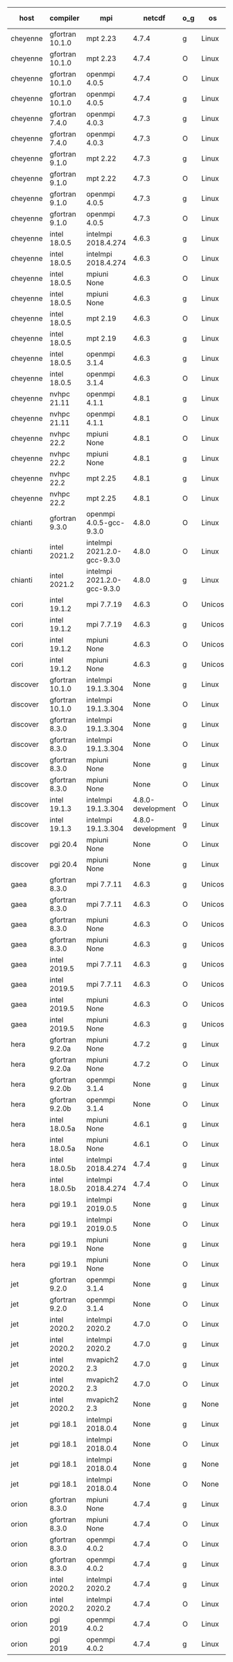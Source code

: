 

| host     | compiler                              | mpi                      | netcdf        | o_g        | os       | build       | u_pass          | u_fail          | s_pass            | s_fail            | e_pass             | e_fail             | nuopc_pass       | nuopc_fail       | artifacts link          |
|----------|---------------------------------------|--------------------------|---------------|------------|----------|-------------|-----------------|-----------------|-------------------|-------------------|--------------------|--------------------|------------------|------------------|-------------------------|
| cheyenne | gfortran 10.1.0 | mpt 2.23  | 4.7.4  | g | Linux | PASS | 13872 | 0 | 49 | 0 | 80 | 0 | 52 | 0 | <a href="https://github.com/esmf-org/esmf-test-artifacts/tree/2f04a0d060c6fc507cf1dfc5ef0c7807334c753f/develop/gfortran/10.1.0/g/mpt/2.23" target="_blank">2f04a0d</a> | 
| cheyenne | gfortran 10.1.0 | mpt 2.23  | 4.7.4  | O | Linux | PASS | 13872 | 0 | 49 | 0 | 80 | 0 | 52 | 0 | <a href="https://github.com/esmf-org/esmf-test-artifacts/tree/e147e64bb10a16bb7ab688efc6fbefe6fc4d0b8e/develop/gfortran/10.1.0/O/mpt/2.23" target="_blank">e147e64</a> | 
| cheyenne | gfortran 10.1.0 | openmpi 4.0.5  | 4.7.4  | O | Linux | PASS | 13872 | 0 | 49 | 0 | 80 | 0 | 52 | 0 | <a href="https://github.com/esmf-org/esmf-test-artifacts/tree/eea711d20c1d6c9bf346f3f078ff08285214f6df/develop/gfortran/10.1.0/O/openmpi/4.0.5" target="_blank">eea711d</a> | 
| cheyenne | gfortran 10.1.0 | openmpi 4.0.5  | 4.7.4  | g | Linux | PASS | 13872 | 0 | 49 | 0 | 80 | 0 | 51 | 1 | <a href="https://github.com/esmf-org/esmf-test-artifacts/tree/2fff1c6f7459f52d719ad0049ec83c04605a03ad/develop/gfortran/10.1.0/g/openmpi/4.0.5" target="_blank">2fff1c6</a> | 
| cheyenne | gfortran 7.4.0 | openmpi 4.0.3  | 4.7.3  | g | Linux | PASS | 13872 | 0 | 49 | 0 | 80 | 0 | 50 | 2 | <a href="https://github.com/esmf-org/esmf-test-artifacts/tree/9c01f8e18b3c536c6ffd730d2c42a496cf303bb7/develop/gfortran/7.4.0/g/openmpi/4.0.3" target="_blank">9c01f8e</a> | 
| cheyenne | gfortran 7.4.0 | openmpi 4.0.3  | 4.7.3  | O | Linux | PASS | None | None | None | None | None | None | None | None | <a href="https://github.com/esmf-org/esmf-test-artifacts/tree/bb6ab7a4b9cd01199a59deda5ac68aef7bad0c66/develop/gfortran/7.4.0/O/openmpi/4.0.3" target="_blank">bb6ab7a</a> | 
| cheyenne | gfortran 9.1.0 | mpt 2.22  | 4.7.3  | g | Linux | PASS | 13872 | 0 | 49 | 0 | 80 | 0 | 50 | 2 | <a href="https://github.com/esmf-org/esmf-test-artifacts/tree/2e264026f776063e5e32a6477fabaa820b1ae277/develop/gfortran/9.1.0/g/mpt/2.22" target="_blank">2e26402</a> | 
| cheyenne | gfortran 9.1.0 | mpt 2.22  | 4.7.3  | O | Linux | PASS | 13872 | 0 | 49 | 0 | 80 | 0 | 50 | 2 | <a href="https://github.com/esmf-org/esmf-test-artifacts/tree/9b03791c8c7ff3e3b906832da5a1e1b630a7875c/develop/gfortran/9.1.0/O/mpt/2.22" target="_blank">9b03791</a> | 
| cheyenne | gfortran 9.1.0 | openmpi 4.0.5  | 4.7.3  | g | Linux | PASS | 13872 | 0 | 49 | 0 | 80 | 0 | 50 | 2 | <a href="https://github.com/esmf-org/esmf-test-artifacts/tree/2728e8a7bb706192613c84b611d09712b09faa2d/develop/gfortran/9.1.0/g/openmpi/4.0.5" target="_blank">2728e8a</a> | 
| cheyenne | gfortran 9.1.0 | openmpi 4.0.5  | 4.7.3  | O | Linux | PASS | 13872 | 0 | 49 | 0 | 80 | 0 | 50 | 2 | <a href="https://github.com/esmf-org/esmf-test-artifacts/tree/a9cc1ca765239d099876492a8416572986fb5f42/develop/gfortran/9.1.0/O/openmpi/4.0.5" target="_blank">a9cc1ca</a> | 
| cheyenne | intel 18.0.5 | intelmpi 2018.4.274  | 4.6.3  | g | Linux | PASS | 13872 | 0 | 49 | 0 | 80 | 0 | 52 | 0 | <a href="https://github.com/esmf-org/esmf-test-artifacts/tree/6f3c4208ab4e40c74dbd6043d78f893379b5521a/develop/intel/18.0.5/g/intelmpi/2018.4.274" target="_blank">6f3c420</a> | 
| cheyenne | intel 18.0.5 | intelmpi 2018.4.274  | 4.6.3  | O | Linux | PASS | 13872 | 0 | 49 | 0 | 80 | 0 | 52 | 0 | <a href="https://github.com/esmf-org/esmf-test-artifacts/tree/b54378ddc3869a3e7c878e8342dfb3c3717cfdda/develop/intel/18.0.5/O/intelmpi/2018.4.274" target="_blank">b54378d</a> | 
| cheyenne | intel 18.0.5 | mpiuni None  | 4.6.3  | O | Linux | PASS | 12316 | 0 | 8 | 0 | 43 | 0 | None | None | <a href="https://github.com/esmf-org/esmf-test-artifacts/tree/eca3250bc2c230b6d485e63533940f406ebbd21e/develop/intel/18.0.5/O/mpiuni/None" target="_blank">eca3250</a> | 
| cheyenne | intel 18.0.5 | mpiuni None  | 4.6.3  | g | Linux | PASS | 12316 | 0 | 8 | 0 | 43 | 0 | None | None | <a href="https://github.com/esmf-org/esmf-test-artifacts/tree/3a588606ecd7e61782098e8f9596bae349b7f255/develop/intel/18.0.5/g/mpiuni/None" target="_blank">3a58860</a> | 
| cheyenne | intel 18.0.5 | mpt 2.19  | 4.6.3  | O | Linux | PASS | 13872 | 0 | 49 | 0 | 80 | 0 | 52 | 0 | <a href="https://github.com/esmf-org/esmf-test-artifacts/tree/22268530b6f620169b5dcd2bddc360c3d7046c91/develop/intel/18.0.5/O/mpt/2.19" target="_blank">2226853</a> | 
| cheyenne | intel 18.0.5 | mpt 2.19  | 4.6.3  | g | Linux | PASS | 13872 | 0 | 49 | 0 | 80 | 0 | 52 | 0 | <a href="https://github.com/esmf-org/esmf-test-artifacts/tree/b55f98b92e6836f6c2321819184fe27b9d099f8b/develop/intel/18.0.5/g/mpt/2.19" target="_blank">b55f98b</a> | 
| cheyenne | intel 18.0.5 | openmpi 3.1.4  | 4.6.3  | g | Linux | PASS | 13872 | 0 | 49 | 0 | 80 | 0 | 52 | 0 | <a href="https://github.com/esmf-org/esmf-test-artifacts/tree/7ac1c96e5025bc744b230adae9a1376b0fd45334/develop/intel/18.0.5/g/openmpi/3.1.4" target="_blank">7ac1c96</a> | 
| cheyenne | intel 18.0.5 | openmpi 3.1.4  | 4.6.3  | O | Linux | PASS | 13872 | 0 | 49 | 0 | 80 | 0 | 52 | 0 | <a href="https://github.com/esmf-org/esmf-test-artifacts/tree/2f80a836397591a1f4d85c015c70d1412010c231/develop/intel/18.0.5/O/openmpi/3.1.4" target="_blank">2f80a83</a> | 
| cheyenne | nvhpc 21.11 | openmpi 4.1.1  | 4.8.1  | g | Linux | PASS | 12977 | 895 | 35 | 14 | 66 | 14 | 10 | 42 | <a href="https://github.com/esmf-org/esmf-test-artifacts/tree/a21bed75e34ce47a5ffbc249d089f9c578012c31/develop/nvhpc/21.11/g/openmpi/4.1.1" target="_blank">a21bed7</a> | 
| cheyenne | nvhpc 21.11 | openmpi 4.1.1  | 4.8.1  | O | Linux | PASS | 13867 | 5 | 49 | 0 | 80 | 0 | 45 | 7 | <a href="https://github.com/esmf-org/esmf-test-artifacts/tree/8c0dfb69e2376d005b3028caa3c5576c15b7b9f3/develop/nvhpc/21.11/O/openmpi/4.1.1" target="_blank">8c0dfb6</a> | 
| cheyenne | nvhpc 22.2 | mpiuni None  | 4.8.1  | O | Linux | PASS | 12314 | 2 | 8 | 0 | 43 | 0 | None | None | <a href="https://github.com/esmf-org/esmf-test-artifacts/tree/a8fe9fd1813dde92dd924357224dc81a853407c6/develop/nvhpc/22.2/O/mpiuni/None" target="_blank">a8fe9fd</a> | 
| cheyenne | nvhpc 22.2 | mpiuni None  | 4.8.1  | g | Linux | PASS | 11679 | 637 | 4 | 4 | 40 | 3 | None | None | <a href="https://github.com/esmf-org/esmf-test-artifacts/tree/b24ab0cfaf347c253c3f664b477a59268f4c670f/develop/nvhpc/22.2/g/mpiuni/None" target="_blank">b24ab0c</a> | 
| cheyenne | nvhpc 22.2 | mpt 2.25  | 4.8.1  | g | Linux | PASS | 12981 | 891 | 35 | 14 | 66 | 14 | 10 | 42 | <a href="https://github.com/esmf-org/esmf-test-artifacts/tree/2d86ceec6d3484cb9f55df080af4f347440c2565/develop/nvhpc/22.2/g/mpt/2.25" target="_blank">2d86cee</a> | 
| cheyenne | nvhpc 22.2 | mpt 2.25  | 4.8.1  | O | Linux | PASS | 13869 | 3 | 49 | 0 | 80 | 0 | 45 | 7 | <a href="https://github.com/esmf-org/esmf-test-artifacts/tree/eb2b6f004e3555ed5ac57ab2a75fdc099f46fda1/develop/nvhpc/22.2/O/mpt/2.25" target="_blank">eb2b6f0</a> | 
| chianti | gfortran 9.3.0 | openmpi 4.0.5-gcc-9.3.0  | 4.8.0  | O | Linux | PASS | None | None | None | None | None | None | None | None | <a href="https://github.com/esmf-org/esmf-test-artifacts/tree/47096cd0a99a35480428c61155938d5155131bba/develop/gfortran/9.3.0/O/openmpi/4.0.5-gcc-9.3.0" target="_blank">47096cd</a> | 
| chianti | intel 2021.2 | intelmpi 2021.2.0-gcc-9.3.0  | 4.8.0  | O | Linux | PASS | 13872 | 0 | 49 | 0 | 80 | 0 | 52 | 0 | <a href="https://github.com/esmf-org/esmf-test-artifacts/tree/dee23e99b641cb3d622f6483eba9c687beddaa41/develop/intel/2021.2/O/intelmpi/2021.2.0-gcc-9.3.0" target="_blank">dee23e9</a> | 
| chianti | intel 2021.2 | intelmpi 2021.2.0-gcc-9.3.0  | 4.8.0  | g | Linux | PASS | 13872 | 0 | 49 | 0 | 80 | 0 | 52 | 0 | <a href="https://github.com/esmf-org/esmf-test-artifacts/tree/b253c120bbe0ebc255440f2796900e109667c666/develop/intel/2021.2/g/intelmpi/2021.2.0-gcc-9.3.0" target="_blank">b253c12</a> | 
| cori | intel 19.1.2 | mpi 7.7.19  | 4.6.3  | O | Unicos | PASS | None | None | None | None | None | None | None | None | <a href="https://github.com/esmf-org/esmf-test-artifacts/tree/c99ddd01dec7879eda7788eed630a44db3494f73/develop/intel/19.1.2/O/mpi/7.7.19" target="_blank">c99ddd0</a> | 
| cori | intel 19.1.2 | mpi 7.7.19  | 4.6.3  | g | Unicos | PASS | None | None | None | None | None | None | None | None | <a href="https://github.com/esmf-org/esmf-test-artifacts/tree/693525c125c765ff8206ba20b945a3ed512af327/develop/intel/19.1.2/g/mpi/7.7.19" target="_blank">693525c</a> | 
| cori | intel 19.1.2 | mpiuni None  | 4.6.3  | O | Unicos | PASS | 12316 | 0 | 8 | 0 | 43 | 0 | None | None | <a href="https://github.com/esmf-org/esmf-test-artifacts/tree/725d6a45fb05937cfa6266e1b62035663ea2bea4/develop/intel/19.1.2/O/mpiuni/None" target="_blank">725d6a4</a> | 
| cori | intel 19.1.2 | mpiuni None  | 4.6.3  | g | Unicos | PASS | 12316 | 0 | 8 | 0 | 43 | 0 | None | None | <a href="https://github.com/esmf-org/esmf-test-artifacts/tree/8c551a40aba1249d2808da507c5ddcd917e2e847/develop/intel/19.1.2/g/mpiuni/None" target="_blank">8c551a4</a> | 
| discover | gfortran 10.1.0 | intelmpi 19.1.3.304  | None  | g | Linux | PASS | 13855 | 17 | 49 | 0 | 80 | 0 | 52 | 0 | <a href="https://github.com/esmf-org/esmf-test-artifacts/tree/3da13bb9cf6c962e25f289181ba38817700f21b8/develop/gfortran/10.1.0/g/intelmpi/19.1.3.304" target="_blank">3da13bb</a> | 
| discover | gfortran 10.1.0 | intelmpi 19.1.3.304  | None  | O | Linux | PASS | 13855 | 17 | 49 | 0 | 80 | 0 | 52 | 0 | <a href="https://github.com/esmf-org/esmf-test-artifacts/tree/29ba0eac857638374130f38124f8c92738f61fab/develop/gfortran/10.1.0/O/intelmpi/19.1.3.304" target="_blank">29ba0ea</a> | 
| discover | gfortran 8.3.0 | intelmpi 19.1.3.304  | None  | g | Linux | PASS | 13855 | 17 | 49 | 0 | 80 | 0 | 52 | 0 | <a href="https://github.com/esmf-org/esmf-test-artifacts/tree/a208b9fd070149d35caff497dde3fc20ed815074/develop/gfortran/8.3.0/g/intelmpi/19.1.3.304" target="_blank">a208b9f</a> | 
| discover | gfortran 8.3.0 | intelmpi 19.1.3.304  | None  | O | Linux | PASS | 13855 | 17 | 49 | 0 | 80 | 0 | 52 | 0 | <a href="https://github.com/esmf-org/esmf-test-artifacts/tree/58ec90bdf24e07325a3cd9b04c2cdfe269cb54f6/develop/gfortran/8.3.0/O/intelmpi/19.1.3.304" target="_blank">58ec90b</a> | 
| discover | gfortran 8.3.0 | mpiuni None  | None  | g | Linux | PASS | 12314 | 2 | 8 | 0 | 43 | 0 | None | None | <a href="https://github.com/esmf-org/esmf-test-artifacts/tree/2b790d14f2222f947e424055876b86e2be9468f0/develop/gfortran/8.3.0/g/mpiuni/None" target="_blank">2b790d1</a> | 
| discover | gfortran 8.3.0 | mpiuni None  | None  | O | Linux | PASS | 12314 | 2 | 8 | 0 | 43 | 0 | None | None | <a href="https://github.com/esmf-org/esmf-test-artifacts/tree/8707b45b967aaf41f386ec0fa126776433d7cf59/develop/gfortran/8.3.0/O/mpiuni/None" target="_blank">8707b45</a> | 
| discover | intel 19.1.3 | intelmpi 19.1.3.304  | 4.8.0-development  | O | Linux | PASS | 13872 | 0 | 49 | 0 | 80 | 0 | 52 | 0 | <a href="https://github.com/esmf-org/esmf-test-artifacts/tree/9cd38d3672daf7f51e685342f988341e3b1ae043/develop/intel/19.1.3/O/intelmpi/19.1.3.304" target="_blank">9cd38d3</a> | 
| discover | intel 19.1.3 | intelmpi 19.1.3.304  | 4.8.0-development  | g | Linux | PASS | 13872 | 0 | 49 | 0 | 80 | 0 | 52 | 0 | <a href="https://github.com/esmf-org/esmf-test-artifacts/tree/6277449df06df2e789e267afc9081142094edcad/develop/intel/19.1.3/g/intelmpi/19.1.3.304" target="_blank">6277449</a> | 
| discover | pgi 20.4 | mpiuni None  | None  | O | Linux | PASS | 11683 | 633 | None | None | None | None | None | None | <a href="https://github.com/esmf-org/esmf-test-artifacts/tree/6e01156ddceb2a8de381a5672f5469845ab8b87e/develop/pgi/20.4/O/mpiuni/None" target="_blank">6e01156</a> | 
| discover | pgi 20.4 | mpiuni None  | None  | g | Linux | PASS | 11683 | 633 | None | None | None | None | None | None | <a href="https://github.com/esmf-org/esmf-test-artifacts/tree/159b77c3a341d52537208ef2654f3ec3d0827b01/develop/pgi/20.4/g/mpiuni/None" target="_blank">159b77c</a> | 
| gaea | gfortran 8.3.0 | mpi 7.7.11  | 4.6.3  | g | Unicos | PASS | 13871 | 1 | 49 | 0 | 80 | 0 | 47 | 5 | <a href="https://github.com/esmf-org/esmf-test-artifacts/tree/e02a14ba44eb81235a34f2ec49bd6639f36c2824/develop/gfortran/8.3.0/g/mpi/7.7.11" target="_blank">e02a14b</a> | 
| gaea | gfortran 8.3.0 | mpi 7.7.11  | 4.6.3  | O | Unicos | PASS | 13871 | 1 | 49 | 0 | 80 | 0 | 47 | 5 | <a href="https://github.com/esmf-org/esmf-test-artifacts/tree/3c9a7bd5362ac2e2ffe86ec565b891c6813f53e5/develop/gfortran/8.3.0/O/mpi/7.7.11" target="_blank">3c9a7bd</a> | 
| gaea | gfortran 8.3.0 | mpiuni None  | 4.6.3  | O | Unicos | PASS | 12316 | 0 | 8 | 0 | 43 | 0 | None | None | <a href="https://github.com/esmf-org/esmf-test-artifacts/tree/b9299b7e191945684037a51524a45c7a58893571/develop/gfortran/8.3.0/O/mpiuni/None" target="_blank">b9299b7</a> | 
| gaea | gfortran 8.3.0 | mpiuni None  | 4.6.3  | g | Unicos | PASS | 12316 | 0 | 8 | 0 | 43 | 0 | None | None | <a href="https://github.com/esmf-org/esmf-test-artifacts/tree/8eee26027cd5bc4ed45120a45637e1e35ed987eb/develop/gfortran/8.3.0/g/mpiuni/None" target="_blank">8eee260</a> | 
| gaea | intel 2019.5 | mpi 7.7.11  | 4.6.3  | g | Unicos | PASS | 13857 | 15 | 49 | 0 | 80 | 0 | 47 | 5 | <a href="https://github.com/esmf-org/esmf-test-artifacts/tree/a4377d86fba98979b3df409f96c622e79df4d72e/develop/intel/2019.5/g/mpi/7.7.11" target="_blank">a4377d8</a> | 
| gaea | intel 2019.5 | mpi 7.7.11  | 4.6.3  | O | Unicos | PASS | 13857 | 15 | 49 | 0 | 80 | 0 | 47 | 5 | <a href="https://github.com/esmf-org/esmf-test-artifacts/tree/bc93920b5856f3e4306b0cc4f3922647b3eb739f/develop/intel/2019.5/O/mpi/7.7.11" target="_blank">bc93920</a> | 
| gaea | intel 2019.5 | mpiuni None  | 4.6.3  | O | Unicos | PASS | 12301 | 15 | 8 | 0 | 43 | 0 | None | None | <a href="https://github.com/esmf-org/esmf-test-artifacts/tree/fbd8a10c32319e0d7151bd473fb959eb352453d6/develop/intel/2019.5/O/mpiuni/None" target="_blank">fbd8a10</a> | 
| gaea | intel 2019.5 | mpiuni None  | 4.6.3  | g | Unicos | PASS | 12301 | 15 | 8 | 0 | 43 | 0 | None | None | <a href="https://github.com/esmf-org/esmf-test-artifacts/tree/a8d1d12ad39c08c3303ed07098cc50a022579a31/develop/intel/2019.5/g/mpiuni/None" target="_blank">a8d1d12</a> | 
| hera | gfortran 9.2.0a | mpiuni None  | 4.7.2  | g | Linux | PASS | 12316 | 0 | 8 | 0 | 43 | 0 | None | None | <a href="https://github.com/esmf-org/esmf-test-artifacts/tree/59edc7822367caa70ff70942748c7d1fca3b3add/develop/gfortran/9.2.0a/g/mpiuni/None" target="_blank">59edc78</a> | 
| hera | gfortran 9.2.0a | mpiuni None  | 4.7.2  | O | Linux | PASS | 12316 | 0 | 8 | 0 | 43 | 0 | None | None | <a href="https://github.com/esmf-org/esmf-test-artifacts/tree/8e94e95687deae4064136b582e6e64b99bc84edc/develop/gfortran/9.2.0a/O/mpiuni/None" target="_blank">8e94e95</a> | 
| hera | gfortran 9.2.0b | openmpi 3.1.4  | None  | g | Linux | PASS | 13870 | 2 | 49 | 0 | 80 | 0 | 52 | 0 | <a href="https://github.com/esmf-org/esmf-test-artifacts/tree/1e13c45f59fd5463425cf52d7e625d306baa3b7b/develop/gfortran/9.2.0b/g/openmpi/3.1.4" target="_blank">1e13c45</a> | 
| hera | gfortran 9.2.0b | openmpi 3.1.4  | None  | O | Linux | PASS | 13870 | 2 | 49 | 0 | 80 | 0 | 52 | 0 | <a href="https://github.com/esmf-org/esmf-test-artifacts/tree/e476eaede19c8852660cbb09a7fe29ea707e6c92/develop/gfortran/9.2.0b/O/openmpi/3.1.4" target="_blank">e476eae</a> | 
| hera | intel 18.0.5a | mpiuni None  | 4.6.1  | g | Linux | PASS | 12316 | 0 | 8 | 0 | 43 | 0 | None | None | <a href="https://github.com/esmf-org/esmf-test-artifacts/tree/8f24bb57548fc3058b34bd557e4cd73603c621c7/develop/intel/18.0.5a/g/mpiuni/None" target="_blank">8f24bb5</a> | 
| hera | intel 18.0.5a | mpiuni None  | 4.6.1  | O | Linux | PASS | 12316 | 0 | 8 | 0 | 43 | 0 | None | None | <a href="https://github.com/esmf-org/esmf-test-artifacts/tree/430b5ff87578f3c3b1e37b7158584f88252354bd/develop/intel/18.0.5a/O/mpiuni/None" target="_blank">430b5ff</a> | 
| hera | intel 18.0.5b | intelmpi 2018.4.274  | 4.7.4  | g | Linux | PASS | 13872 | 0 | 49 | 0 | 80 | 0 | 52 | 0 | <a href="https://github.com/esmf-org/esmf-test-artifacts/tree/f5db03c49c3ba5a97171339ab0fdb3a0ac8454c1/develop/intel/18.0.5b/g/intelmpi/2018.4.274" target="_blank">f5db03c</a> | 
| hera | intel 18.0.5b | intelmpi 2018.4.274  | 4.7.4  | O | Linux | PASS | 13872 | 0 | 49 | 0 | 80 | 0 | 52 | 0 | <a href="https://github.com/esmf-org/esmf-test-artifacts/tree/439ed842bb8b99d9a9c4e97c415c9d2ff56b8e1f/develop/intel/18.0.5b/O/intelmpi/2018.4.274" target="_blank">439ed84</a> | 
| hera | pgi 19.1 | intelmpi 2019.0.5  | None  | g | Linux | PASS | None | None | None | None | None | None | None | None | <a href="https://github.com/esmf-org/esmf-test-artifacts/tree/55e478292b60b67f37fe228e7411bfed2f2da347/develop/pgi/19.1/g/intelmpi/2019.0.5" target="_blank">55e4782</a> | 
| hera | pgi 19.1 | intelmpi 2019.0.5  | None  | O | Linux | PASS | None | None | None | None | None | None | None | None | <a href="https://github.com/esmf-org/esmf-test-artifacts/tree/1a3ebe9e5b206b8a5087eef568d06571d157661c/develop/pgi/19.1/O/intelmpi/2019.0.5" target="_blank">1a3ebe9</a> | 
| hera | pgi 19.1 | mpiuni None  | None  | g | Linux | PASS | 11683 | 633 | 4 | 4 | 40 | 3 | None | None | <a href="https://github.com/esmf-org/esmf-test-artifacts/tree/313c02f10e581d29ed4d5d427fb14ba2f3b6f479/develop/pgi/19.1/g/mpiuni/None" target="_blank">313c02f</a> | 
| hera | pgi 19.1 | mpiuni None  | None  | O | Linux | PASS | 11683 | 633 | 6 | 2 | 40 | 3 | None | None | <a href="https://github.com/esmf-org/esmf-test-artifacts/tree/df36c1d013b6a7cf11b314afd83148e13e9c50ec/develop/pgi/19.1/O/mpiuni/None" target="_blank">df36c1d</a> | 
| jet | gfortran 9.2.0 | openmpi 3.1.4  | None  | g | Linux | PASS | 13870 | 2 | 49 | 0 | 80 | 0 | 52 | 0 | <a href="https://github.com/esmf-org/esmf-test-artifacts/tree/4ed7dda90da94e09acdacde4780b38c9d3a059b3/develop/gfortran/9.2.0/g/openmpi/3.1.4" target="_blank">4ed7dda</a> | 
| jet | gfortran 9.2.0 | openmpi 3.1.4  | None  | O | Linux | PASS | 13870 | 2 | 49 | 0 | 80 | 0 | 52 | 0 | <a href="https://github.com/esmf-org/esmf-test-artifacts/tree/458e59f80b23fab70ece53cccae3cb9b46616d58/develop/gfortran/9.2.0/O/openmpi/3.1.4" target="_blank">458e59f</a> | 
| jet | intel 2020.2 | intelmpi 2020.2  | 4.7.0  | O | Linux | PASS | 13872 | 0 | 49 | 0 | 80 | 0 | 52 | 0 | <a href="https://github.com/esmf-org/esmf-test-artifacts/tree/1d2e826a31468ffec19b8b01ffe0ef6fd85fc846/develop/intel/2020.2/O/intelmpi/2020.2" target="_blank">1d2e826</a> | 
| jet | intel 2020.2 | intelmpi 2020.2  | 4.7.0  | g | Linux | PASS | 13872 | 0 | 49 | 0 | 80 | 0 | 52 | 0 | <a href="https://github.com/esmf-org/esmf-test-artifacts/tree/0aaf5aaa6daa789643e774d18caa5bfa842b9801/develop/intel/2020.2/g/intelmpi/2020.2" target="_blank">0aaf5aa</a> | 
| jet | intel 2020.2 | mvapich2 2.3  | 4.7.0  | g | Linux | FAIL | None | None | None | None | None | None | None | None | <a href="https://github.com/esmf-org/esmf-test-artifacts/tree/c8b418778ea728da8473ba4cc1f6f139a8d07551/develop/intel/2020.2/g/mvapich2/2.3" target="_blank">c8b4187</a> | 
| jet | intel 2020.2 | mvapich2 2.3  | 4.7.0  | O | Linux | FAIL | None | None | None | None | None | None | None | None | <a href="https://github.com/esmf-org/esmf-test-artifacts/tree/7f2cc9789d97c37274a3cda7a4be4cb7a936e4ec/develop/intel/2020.2/O/mvapich2/2.3" target="_blank">7f2cc97</a> | 
| jet | intel 2020.2 | mvapich2 2.3  | None  | g | None | FAIL | None | None | None | None | None | None | None | None | <a href="https://github.com/esmf-org/esmf-test-artifacts/tree/8c675f7f17445230e335c5d3bb035b9f43d5d7cc/develop/intel/2020.2/g/mvapich2/2.3" target="_blank">8c675f7</a> | 
| jet | pgi 18.1 | intelmpi 2018.0.4  | None  | g | Linux | FAIL | None | None | None | None | None | None | None | None | <a href="https://github.com/esmf-org/esmf-test-artifacts/tree/d98b8eb9e6ae24f7555c915c7b48c7b3c9b8bd9d/develop/pgi/18.1/g/intelmpi/2018.0.4" target="_blank">d98b8eb</a> | 
| jet | pgi 18.1 | intelmpi 2018.0.4  | None  | O | Linux | FAIL | None | None | None | None | None | None | None | None | <a href="https://github.com/esmf-org/esmf-test-artifacts/tree/5fc122305a267625f69d73fd34b89f11f31c5d84/develop/pgi/18.1/O/intelmpi/2018.0.4" target="_blank">5fc1223</a> | 
| jet | pgi 18.1 | intelmpi 2018.0.4  | None  | g | None | FAIL | None | None | None | None | None | None | None | None | <a href="https://github.com/esmf-org/esmf-test-artifacts/tree/8ff17d28ca7e283794f31a9589abad176b0533dc/develop/pgi/18.1/g/intelmpi/2018.0.4" target="_blank">8ff17d2</a> | 
| jet | pgi 18.1 | intelmpi 2018.0.4  | None  | O | None | FAIL | None | None | None | None | None | None | None | None | <a href="https://github.com/esmf-org/esmf-test-artifacts/tree/eeef79d850234425cd8d0450249afe96f4ab6a07/develop/pgi/18.1/O/intelmpi/2018.0.4" target="_blank">eeef79d</a> | 
| orion | gfortran 8.3.0 | mpiuni None  | 4.7.4  | g | Linux | PASS | 12316 | 0 | 8 | 0 | 43 | 0 | None | None | <a href="https://github.com/esmf-org/esmf-test-artifacts/tree/bdfa80fddae2174dcdacec4bb63a247402a80ed2/develop/gfortran/8.3.0/g/mpiuni/None" target="_blank">bdfa80f</a> | 
| orion | gfortran 8.3.0 | mpiuni None  | 4.7.4  | O | Linux | PASS | 12316 | 0 | 8 | 0 | 43 | 0 | None | None | <a href="https://github.com/esmf-org/esmf-test-artifacts/tree/a33b6cd8dc63449fb88cdfc18c63fdf73154cb23/develop/gfortran/8.3.0/O/mpiuni/None" target="_blank">a33b6cd</a> | 
| orion | gfortran 8.3.0 | openmpi 4.0.2  | 4.7.4  | O | Linux | PASS | 13872 | 0 | 49 | 0 | 80 | 0 | 50 | 2 | <a href="https://github.com/esmf-org/esmf-test-artifacts/tree/f198e497a902e9b64c67af6f12c51035aa2a9db8/develop/gfortran/8.3.0/O/openmpi/4.0.2" target="_blank">f198e49</a> | 
| orion | gfortran 8.3.0 | openmpi 4.0.2  | 4.7.4  | g | Linux | PASS | 13872 | 0 | 49 | 0 | 80 | 0 | 50 | 2 | <a href="https://github.com/esmf-org/esmf-test-artifacts/tree/0e56c775e174d5027e1a5108f44f2f6a5744a883/develop/gfortran/8.3.0/g/openmpi/4.0.2" target="_blank">0e56c77</a> | 
| orion | intel 2020.2 | intelmpi 2020.2  | 4.7.4  | g | Linux | PASS | 13872 | 0 | 49 | 0 | 80 | 0 | 50 | 2 | <a href="https://github.com/esmf-org/esmf-test-artifacts/tree/d3d762911a1e1675f0ba469b4e7790dfd9e22b21/develop/intel/2020.2/g/intelmpi/2020.2" target="_blank">d3d7629</a> | 
| orion | intel 2020.2 | intelmpi 2020.2  | 4.7.4  | O | Linux | PASS | 13872 | 0 | 49 | 0 | 80 | 0 | 50 | 2 | <a href="https://github.com/esmf-org/esmf-test-artifacts/tree/501023d7b77a7ed61f83a50207d6849b5a2d4c5c/develop/intel/2020.2/O/intelmpi/2020.2" target="_blank">501023d</a> | 
| orion | pgi 2019 | openmpi 4.0.2  | 4.7.4  | O | Linux | PASS | None | None | None | None | None | None | None | None | <a href="https://github.com/esmf-org/esmf-test-artifacts/tree/8ed82520d4e2275438fbe3713d2d6410d5d740b2/develop/pgi/2019/O/openmpi/4.0.2" target="_blank">8ed8252</a> | 
| orion | pgi 2019 | openmpi 4.0.2  | 4.7.4  | g | Linux | PASS | None | None | None | None | None | None | None | None | <a href="https://github.com/esmf-org/esmf-test-artifacts/tree/9d13ce3c27fa0fa69b91fb3e0f9e40b10dd74fe8/develop/pgi/2019/g/openmpi/4.0.2" target="_blank">9d13ce3</a> | 
